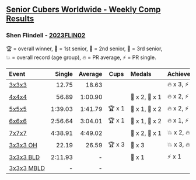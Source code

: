 <style>table {white-space: nowrap;}</style>
<link rel="stylesheet" type="text/css" href="/scw-comp/css/flags.css" />

## [Senior Cubers Worldwide - Weekly Comp Results](/scw-comp/results/)
### Shen Flindell - [2023FLIN02](https://www.worldcubeassociation.org/persons/2023FLIN02)

<span style="white-space: nowrap;">🏆 = overall winner</span>, <span style="white-space: nowrap;">🥇 = 1st senior</span>, <span style="white-space: nowrap;">🥈 = 2nd senior</span>, <span style="white-space: nowrap;">🥉 = 3rd senior</span>, <span style="white-space: nowrap;">💥 = overall record (age group)</span>, <span style="white-space: nowrap;">🔥 = PR average</span>, <span style="white-space: nowrap;">⚡ = PR single</span>.

| Event | Single | Average | Cups | Medals | Achievements|
| :-- | --: | --: | :--: | :-- | :-- |
| [3x3x3](333.md) | 12.75 | 18.63 |  |  | 🔥 x 3, ⚡ x 3 |
| [4x4x4](444.md) | 56.89 | 1:00.90 |  | 🥈 x 2, 🥉 x 1 | 🔥 x 2, ⚡ x 2 |
| [5x5x5](555.md) | 1:39.03 | 1:41.79 | 🏆 x 1 | 🥇 x 1, 🥈 x 2 | 🔥 x 2, ⚡ x 2 |
| [6x6x6](666.md) | 2:56.64 | 3:04.01 | 🏆 x 1 | 🥇 x 1, 🥈 x 2 | 🔥 x 1, ⚡ x 1 |
| [7x7x7](777.md) | 4:38.91 | 4:49.02 |  | 🥈 x 2, 🥉 x 1 | 💥 x 2, 🔥 x 2, ⚡ x 1 |
| [3x3x3 OH](333oh.md) | 22.19 | 26.59 | 🏆 x 3 | 🥇 x 3 | 💥 x 3, 🔥 x 3, ⚡ x 1 |
| [3x3x3 BLD](333bf.md) | 2:11.93 | - |  | 🥈 x 1 | ⚡ x 1 |
| [3x3x3 MBLD](333mbf.md) | - | - |  |  |  |

<!-- Global site tag (gtag.js) - Google Analytics -->
<script async src="https://www.googletagmanager.com/gtag/js?id=UA-86348435-3"></script>
<script>window.dataLayer = window.dataLayer || []; function gtag() {dataLayer.push(arguments);} gtag('js', new Date()); gtag('config', 'UA-86348435-3');</script>
